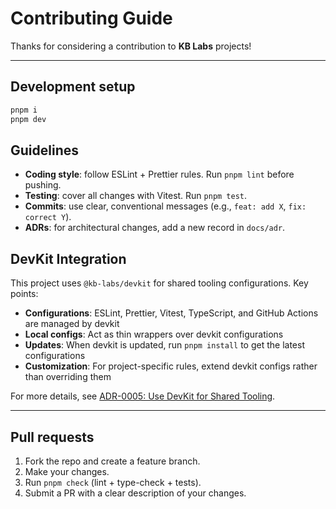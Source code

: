 # Contributing Guide

Thanks for considering a contribution to **KB Labs** projects!

---

## Development setup

```bash
pnpm i
pnpm dev
```

## Guidelines

- **Coding style**: follow ESLint + Prettier rules. Run `pnpm lint` before pushing.
- **Testing**: cover all changes with Vitest. Run `pnpm test`.
- **Commits**: use clear, conventional messages (e.g., `feat: add X`, `fix: correct Y`).
- **ADRs**: for architectural changes, add a new record in `docs/adr`.

## DevKit Integration

This project uses `@kb-labs/devkit` for shared tooling configurations. Key points:

- **Configurations**: ESLint, Prettier, Vitest, TypeScript, and GitHub Actions are managed by devkit
- **Local configs**: Act as thin wrappers over devkit configurations
- **Updates**: When devkit is updated, run `pnpm install` to get the latest configurations
- **Customization**: For project-specific rules, extend devkit configs rather than overriding them

For more details, see [ADR-0005: Use DevKit for Shared Tooling](docs/adr/0005-use-devkit-for-shared-tooling.md).

---

## Pull requests

1. Fork the repo and create a feature branch.
2. Make your changes.
3. Run `pnpm check` (lint + type-check + tests).
4. Submit a PR with a clear description of your changes.

